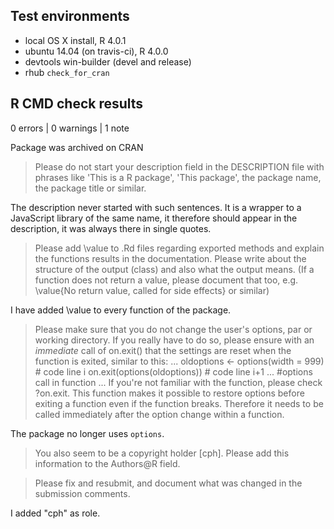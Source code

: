 ## Test environments
* local OS X install, R 4.0.1
* ubuntu 14.04 (on travis-ci), R 4.0.0
* devtools win-builder (devel and release)
* rhub `check_for_cran`

## R CMD check results

0 errors | 0 warnings | 1 note

Package was archived on CRAN

> Please do not start your description field in the DESCRIPTION file with phrases like 'This is a R package', 'This package', the package name, the package title or similar.

The description never started with such sentences. It is a wrapper to a JavaScript library of the same name, it therefore should appear in the description, it was always there in single quotes.

> Please add \value to .Rd files regarding exported methods and explain the functions results in the documentation. Please write about the structure of the output (class) and also what the output means. (If a function does not return a value, please document that too, e.g. \value{No return value, called for side effects} or similar)

I have added \value to every function of the package.

> Please make sure that you do not change the user's options, par or working directory. If you really have to do so, please ensure with an *immediate* call of on.exit() that the settings are reset when the function is exited, similar to this:
> ...
> oldoptions <- options(width = 999)   # code line i
> on.exit(options(oldoptions))          # code line i+1
> ...
> #options call in function
> ...
> If you're not familiar with the function, please check ?on.exit. This
> function makes it possible to restore options before exiting a function
> even if the function breaks. Therefore it needs to be called immediately
> after the option change within a function.

The package no longer uses `options`.

> You also seem to be a copyright holder [cph].
> Please add this information to the Authors@R field.

> Please fix and resubmit, and document what was changed in the submission
> comments.

I added "cph" as role.
